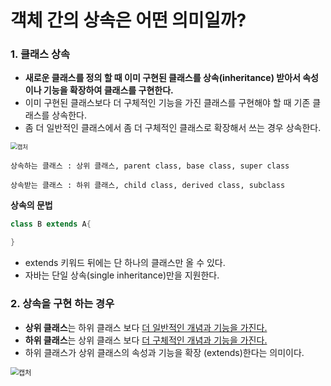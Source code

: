 # 객체 간의 상속은 어떤 의미일까?

### 1. 클래스 상속

- **새로운 클래스를 정의 할 때 이미 구현된 클래스를 상속(inheritance) 받아서 속성이나 기능을 확장하여 클래스를 구현한다.**
- 이미 구현된 클래스보다 더 구체적인 기능을 가진 클래스를 구현해야 할 때 기존 클래스를 상속한다.
- 좀 더 일반적인 클래스에서 좀 더 구체적인 클래스로 확장해서 쓰는 경우 상속한다.

<img src="https://user-images.githubusercontent.com/42603919/149746988-ca46589e-4a3d-4d69-b238-6ffa8333390d.PNG" alt="캡처" style="zoom:67%;" />

```plaintext
상속하는 클래스 : 상위 클래스, parent class, base class, super class

상속받는 클래스 : 하위 클래스, child class, derived class, subclass
```



**상속의 문법**

````java
class B extends A{

}
````

- extends 키워드 뒤에는 단 하나의 클래스만 올 수 있다.
- 자바는 단일 상속(single inheritance)만을 지원한다.



### 2. 상속을 구현 하는 경우

- **상위 클래스**는 하위 클래스 보다 <u>더 일반적인 개념과 기능을 가진다.</u>
- **하위 클래스**는 상위 클래스 보다 <u>더 구체적인 개념과 기능을 가진다.</u>
- 하위 클래스가 상위 클래스의 속성과 기능을 확장 (extends)한다는 의미이다.

<img src="https://user-images.githubusercontent.com/42603919/149747045-f3d7ae9d-74a0-4434-8ae7-3573bcd54a16.PNG" alt="캡처" style="zoom:80%;" />

